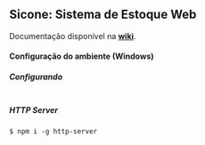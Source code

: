 ## Sicone: Sistema de Estoque Web

Documentação disponível na [**wiki**](https://github.com/dekxside/StockpileDrySlept/wiki).

#### Configuração do ambiente (Windows)


##### Configurando 

````

````

##### HTTP Server

    $ npm i -g http-server



